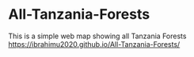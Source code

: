 # All-Tanzania-Forests
This is a simple web map showing all Tanzania Forests
https://ibrahimu2020.github.io/All-Tanzania-Forests/
